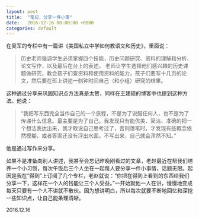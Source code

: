 ```yaml
---
layout: post
title:  "笔记，分享一件小事"
date:   2016-12-16 00:00:00 +0800
categories: default
---
```



在吴军的专栏中有一篇讲《美国私立中学如何教语文和历史》，里面说：

>历史老师强调学生必须掌握四个技能，历史问题研究、资料的理解和分析、论文写作，以及最后在台上的表述。
老师让学生选择他们感兴趣的历史课题做研究，教会孩子们查资料和使用资料的能力，孩子们要写十几页的论文，然后要在班上讲述一刻钟时间自己（和小组）研究的结果。

这种通过分享来巩固知识点方法真是太赞，同样在王建硕的博客中也提到这种方法。他说：
 
>“我把写东西完全当作自己的一个旅程，不是为了说服任何人，也不是为了传递什么信息。最主要是为了自己。我发现只有能优美、简洁、准确的把一个想法表达出来，我才敢说自己思考过了，否则落笔时，才发现有些概念依然模糊，或者答案还没有浮出水面。不写出来，自己就会浑然不知。”

他是通过写作来分享。


如果不是准备向别人讲述，我甚至会忘记昨晚刚看过的文章，老赵最近在帮我们培养一个小习惯，每次午饭后三个人坐在一起每人要分享一件小事情，话题无限。起因是我在“得到”上订阅了几个专栏，老赵就说：“你把在得到上看到的东西给我们分享一下，这样花一个人的钱能让三个人受益。”一开始就他一人在讲，慢慢地变成每天只要有一个人不讲就不散伙。因为想讲明白，所以每次就要不断地回忆和深挖一些知识点，让自己能条理清晰。


2016.12.16



